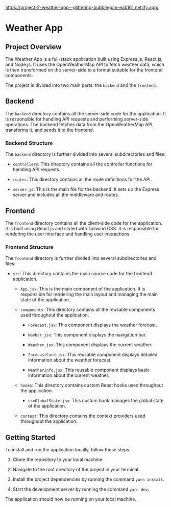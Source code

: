 https://project-2-weather-app--glittering-bubblegum-eab161.netlify.app/

# Weather App

## Project Overview

The Weather App is a full-stack application built using Express.js, React.js, and Node.js. It uses the OpenWeatherMap API to fetch weather data, which is then transformed on the server-side to a format suitable for the frontend components.

The project is divided into two main parts: the `backend` and the `frontend`.

## Backend

The `backend` directory contains all the server-side code for the application. It is responsible for handling API requests and performing server-side operations. The backend fetches data from the OpenWeatherMap API, transforms it, and sends it to the frontend.

### Backend Structure

The `backend` directory is further divided into several subdirectories and files:

- `controllers`: This directory contains all the controller functions for handling API requests.

- `routes`: This directory contains all the route definitions for the API.

- `server.js`: This is the main file for the backend. It sets up the Express server and includes all the middleware and routes.

## Frontend

The `frontend` directory contains all the client-side code for the application. It is built using React.js and styled with Tailwind CSS. It is responsible for rendering the user interface and handling user interactions.

### Frontend Structure

The `frontend` directory is further divided into several subdirectories and files:

- `src`: This directory contains the main source code for the frontend application.

  - `App.jsx`: This is the main component of the application. It is responsible for rendering the main layout and managing the main state of the application.

  - `components`: This directory contains all the reusable components used throughout the application.

    - `Forecast.jsx`: This component displays the weather forecast.

    - `Navbar.jsx`: This component displays the navigation bar.

    - `Weather.jsx`: This component displays the current weather.

    - `ForecastCard.jsx`: This reusable component displays detailed information about the weather forecast.

    - `WeatherInfo.jsx`: This reusable component displays basic information about the current weather.

  - `hooks`: This directory contains custom React hooks used throughout the application.

    - `useGlobalState.jsx`: This custom hook manages the global state of the application.

  - `context`: This directory contains the context providers used throughout the application.

## Getting Started

To install and run the application locally, follow these steps:

1. Clone the repository to your local machine.

2. Navigate to the root directory of the project in your terminal.

3. Install the project dependencies by running the command `yarn install`.

4. Start the development server by running the command `yarn dev`.

The application should now be running on your local machine.
